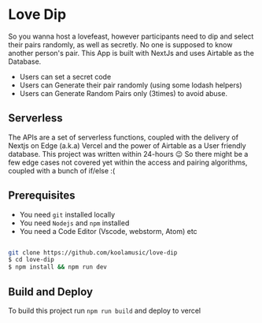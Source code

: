 # Love Dip

So you wanna host a lovefeast, however participants need to dip and select their pairs randomly, as well as secretly. No one is supposed to know another person's pair.
This App is built with NextJs and uses Airtable as the Database.

- Users can set a secret code
- Users can Generate their pair randomly (using some lodash helpers)
- Users can Generate Random Pairs only (3times) to avoid abuse.

## Serverless

The APIs are a set of serverless functions, coupled with the delivery of Nextjs on Edge (a.k.a) Vercel and the power of Airtable as a User friendly database. This project was written within 24-hours 😉 So there might be a few edge cases not covered yet within the access and pairing algorithms, coupled with a bunch of if/else :(

## Prerequisites

- You need `git` installed locally
- You need `Nodejs` and `npm` installed
- You need a Code Editor (Vscode, webstorm, Atom) etc

```sh

git clone https://github.com/koolamusic/love-dip
$ cd love-dip
$ npm install && npm run dev

```

## Build and Deploy

To build this project run `npm run build` and deploy to vercel
